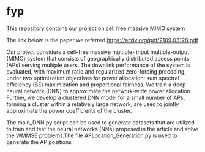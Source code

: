 # fyp

This repository contains our project on cell free massive MIMO system

The link below is the paper we referred
https://arxiv.org/pdf/2109.03128.pdf

Our project considers a cell-free massive multiple- input multiple-output (MIMO) system that consists of geographically distributed access points (APs) serving multiple users. The downlink performance of the system is evaluated, with maximum ratio and regularized zero-forcing precoding, under two optimization objectives for power allocation: sum spectral efficiency (SE) maximization and proportional fairness.
We train a deep neural network (DNN) to approximate the  network-wide power allocation. 
Further, we develop a clustered DNN model for a small number of APs, forming a cluster within a relatively large network, are used to jointly approximate the power coefficients of the cluster.

The main_DNN.py script can be used to generate datasets that are utilized to train and test the neural networks (NNs) proposed in the article and solve the WMMSE problems.The file APLocation_Generation.py is used to generate the AP positions
